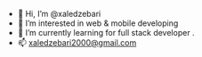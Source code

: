 - 👋 Hi, I’m @xaledzebari
- 👀 I’m interested in web & mobile developing
- 🌱 I’m currently learning for full stack developer
.
- 📫 xaledzebari2000@gmail.com

